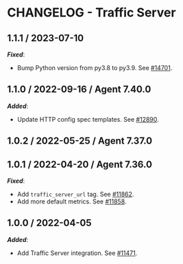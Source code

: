 # CHANGELOG - Traffic Server

## 1.1.1 / 2023-07-10

***Fixed***:

* Bump Python version from py3.8 to py3.9. See [#14701](https://github.com/DataDog/integrations-core/pull/14701).

## 1.1.0 / 2022-09-16 / Agent 7.40.0

***Added***: 

* Update HTTP config spec templates. See [#12890](https://github.com/DataDog/integrations-core/pull/12890).


## 1.0.2 / 2022-05-25 / Agent 7.37.0

## 1.0.1 / 2022-04-20 / Agent 7.36.0

***Fixed***: 

* Add `traffic_server_url` tag. See [#11862](https://github.com/DataDog/integrations-core/pull/11862).
* Add more default metrics. See [#11858](https://github.com/DataDog/integrations-core/pull/11858).


## 1.0.0 / 2022-04-05

***Added***: 

* Add Traffic Server integration. See [#11471](https://github.com/DataDog/integrations-core/pull/11471).


